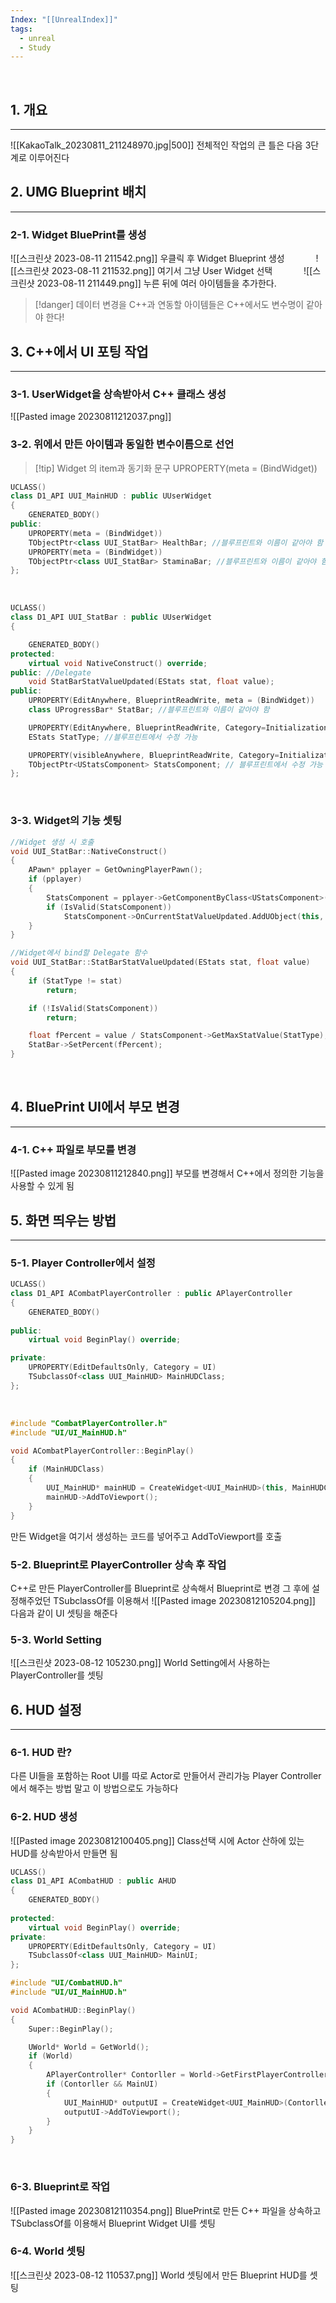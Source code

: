 ```yaml
---
Index: "[[UnrealIndex]]"
tags:
  - unreal
  - Study
---
```

   
## 1. 개요
---
![[KakaoTalk_20230811_211248970.jpg|500]]
전체적인 작업의 큰 틀은 다음 3단계로 이루어진다
   
   
## 2. UMG Blueprint 배치
---
### 2-1. Widget BluePrint를 생성
![[스크린샷 2023-08-11 211542.png]]
우클릭 후 Widget Blueprint 생성
   
![[스크린샷 2023-08-11 211532.png]]
여기서 그냥 User Widget 선택
   
![[스크린샷 2023-08-11 211449.png]]
누른 뒤에 여러 아이템들을 추가한다.
   
> [!danger] 데이터 변경을 C++과 연동할 아이템들은 C++에서도 변수명이 같아야 한다!
   
   
## 3. C++에서 UI 포팅 작업
---
### 3-1. UserWidget을 상속받아서 C++ 클래스 생성
![[Pasted image 20230811212037.png]]
   
### 3-2. 위에서 만든 아이템과 동일한 변수이름으로 선언
> [!tip] Widget 의 item과 동기화 문구
> UPROPERTY(meta = (BindWidget))
```cpp
UCLASS()
class D1_API UUI_MainHUD : public UUserWidget
{
	GENERATED_BODY()
public:
	UPROPERTY(meta = (BindWidget))
	TObjectPtr<class UUI_StatBar> HealthBar; //블루프린트와 이름이 같아야 함
	UPROPERTY(meta = (BindWidget))
	TObjectPtr<class UUI_StatBar> StaminaBar; //블루프린트와 이름이 같아야 함
};
```
   
```cpp
UCLASS()
class D1_API UUI_StatBar : public UUserWidget
{

	GENERATED_BODY()
protected:
	virtual void NativeConstruct() override;
public:	//Delegate
	void StatBarStatValueUpdated(EStats stat, float value);
public:
	UPROPERTY(EditAnywhere, BlueprintReadWrite, meta = (BindWidget))
	class UProgressBar* StatBar; //블루프린트와 이름이 같아야 함

	UPROPERTY(EditAnywhere, BlueprintReadWrite, Category=Initialization , meta=(AllowPrivateAccess="true"))
	EStats StatType; //블루프린트에서 수정 가능

	UPROPERTY(visibleAnywhere, BlueprintReadWrite, Category=Initialization , meta=(AllowPrivateAccess="true"))
	TObjectPtr<UStatsComponent> StatsComponent; // 블루프린트에서 수정 가능
};
```
   
### 3-3. Widget의 기능 셋팅
```cpp
//Widget 생성 시 호출
void UUI_StatBar::NativeConstruct()
{
	APawn* pplayer = GetOwningPlayerPawn();
	if (pplayer)
	{
		StatsComponent = pplayer->GetComponentByClass<UStatsComponent>();
		if (IsValid(StatsComponent))
			StatsComponent->OnCurrentStatValueUpdated.AddUObject(this, &UUI_StatBar::StatBarStatValueUpdated);
	}
}

//Widget에서 bind할 Delegate 함수
void UUI_StatBar::StatBarStatValueUpdated(EStats stat, float value)
{
	if (StatType != stat)
		return;

	if (!IsValid(StatsComponent))
		return;

	float fPercent = value / StatsComponent->GetMaxStatValue(StatType);
	StatBar->SetPercent(fPercent);
}

```
   
   
## 4. BluePrint UI에서 부모 변경
---
### 4-1. C++ 파일로 부모를 변경
![[Pasted image 20230811212840.png]]
부모를 변경해서 C++에서 정의한 기능을 사용할 수 있게 됨
   
   
## 5. 화면 띄우는 방법
---
### 5-1. Player Controller에서 설정
```cpp
UCLASS()
class D1_API ACombatPlayerController : public APlayerController
{
	GENERATED_BODY()
	
public:
	virtual void BeginPlay() override;

private:
	UPROPERTY(EditDefaultsOnly, Category = UI)
	TSubclassOf<class UUI_MainHUD> MainHUDClass;
};
```
   
```cpp
#include "CombatPlayerController.h"
#include "UI/UI_MainHUD.h"

void ACombatPlayerController::BeginPlay()
{
	if (MainHUDClass)
	{
		UUI_MainHUD* mainHUD = CreateWidget<UUI_MainHUD>(this, MainHUDClass);
		mainHUD->AddToViewport();
	}
}
```
만든 Widget을 여기서 생성하는 코드를 넣어주고 AddToViewport를 호출
   
### 5-2. Blueprint로 PlayerController 상속 후 작업
C++로 만든 PlayerController를 Blueprint로 상속해서 Blueprint로 변경
그 후에 설정해주었던 TSubclassOf를 이용해서
![[Pasted image 20230812105204.png]]
다음과 같이 UI 셋팅을 해준다
   
### 5-3. World Setting
![[스크린샷 2023-08-12 105230.png]]
World Setting에서 사용하는 PlayerController를 셋팅
   
   
## 6. HUD 설정
---
### 6-1. HUD 란?
다른 UI들을 포함하는 Root UI를 따로 Actor로 만들어서 관리가능
Player Controller에서 해주는 방법 말고 이 방법으로도 가능하다
   
### 6-2. HUD 생성
![[Pasted image 20230812100405.png]]
Class선택 시에 Actor 산하에 있는 HUD를 상속받아서 만들면 됨
   
```cpp
UCLASS()
class D1_API ACombatHUD : public AHUD
{
	GENERATED_BODY()
	
protected:
	virtual void BeginPlay() override;
private:
	UPROPERTY(EditDefaultsOnly, Category = UI)
	TSubclassOf<class UUI_MainHUD> MainUI;
};
```

```cpp
#include "UI/CombatHUD.h"
#include "UI/UI_MainHUD.h"

void ACombatHUD::BeginPlay()
{
	Super::BeginPlay();

	UWorld* World = GetWorld();
	if (World)
	{
		APlayerController* Contorller = World->GetFirstPlayerController();
		if (Contorller && MainUI)
		{
			UUI_MainHUD* outputUI = CreateWidget<UUI_MainHUD>(Contorller, MainUI);
			outputUI->AddToViewport();
		}
	}
}
```
   
### 6-3. Blueprint로 작업
![[Pasted image 20230812110354.png]]
BluePrint로 만든 C++ 파일을 상속하고 TSubclassOf를 이용해서 Blueprint Widget UI를 셋팅
   
### 6-4. World 셋팅
![[스크린샷 2023-08-12 110537.png]]
World 셋팅에서 만든 Blueprint HUD를 셋팅
